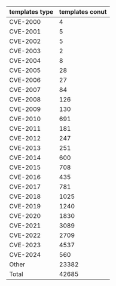 | templates type | templates conut |
| --- | --- |
| CVE-2000 | 4 |
| CVE-2001 | 5 |
| CVE-2002 | 5 |
| CVE-2003 | 2 |
| CVE-2004 | 8 |
| CVE-2005 | 28 |
| CVE-2006 | 27 |
| CVE-2007 | 84 |
| CVE-2008 | 126 |
| CVE-2009 | 130 |
| CVE-2010 | 691 |
| CVE-2011 | 181 |
| CVE-2012 | 247 |
| CVE-2013 | 251 |
| CVE-2014 | 600 |
| CVE-2015 | 708 |
| CVE-2016 | 435 |
| CVE-2017 | 781 |
| CVE-2018 | 1025 |
| CVE-2019 | 1240 |
| CVE-2020 | 1830 |
| CVE-2021 | 3089 |
| CVE-2022 | 2709 |
| CVE-2023 | 4537 |
| CVE-2024 | 560 |
| Other | 23382 |
| Total | 42685 |
